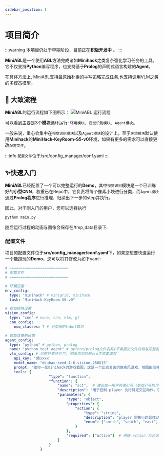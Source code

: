 ```yaml
---
sidebar_position: 1
---
```


# 项目简介

:::warning
本项目仍处于早期阶段，目前正在**积极开发中** 。
:::

**MiniABL**是一个使用**ABL**方法完成诸如**Minihack**之类复杂强化学习任务的工具。它不仅支持**Python**编写程序，也支持基于**Prolog**的声明式语言构建的**Agent**。

在具体方法上, MiniABL支持最原始朴素的手写策略完成任务,也支持调用VLM之类的多模态模型。

## 👀 大致流程
**MiniABL**的运行流程如下图所示：
![MiniABL 运行流程](/img/pipeline.png)

可以看到主要是3个**模块**循环运行: `环境模块`、`视觉识别模块`、`Agent模块`。

一般来说，重心会集中在`视觉识别模块`以及`Agent模块`的设计上。至于`环境模块`默认使用**Minihack**的**MiniHack-KeyRoom-S5-v0**环境，如果有更多的需求可以直接更改`配置文件`。

:::info
`配置文件`位于/src/config_manager/conf.yaml
:::

## ✨快速入门
**MiniABL**已经配置了一个可以完整运行的**Demo**，其中`视觉识别`模块是一个已训练好的**小型CNN**，权重已在Repo中，它负责将每个像素小块进行分类，而`Agent模块`通过**Prolog程序**进行推理，归纳出下一步的step并执行。

因此，对于刚入门的用户，您可以选择执行
```python
python main.py
```
随后运行过程的动画与图像会保存在/tmp_data目录下.

### 配置文件

项目的配置文件位于**src/config_manager/conf.yaml**下，如果您想要快速运行一个能跑玩的**Demo**，您可以将其修改为如下yaml:
```yaml
# ===========================
# 配置文件
# ===========================

# 环境设置：
env_config:
  type: "minihack" # minigrid, minihack
  task: "MiniHack-KeyRoom-S5-v0"

# 视觉模块设置
vision_config:
  type: "cnn" # none, cnn, vlm, gt
  cnn_config:
    num_classes: 7 # 分类器的label数目

# 智能体策略设置
agent_config:
  type: "python" # python, prolog
  name: "python_test_agent" # python/prolog文件名称(不需要加文件后缀与完整前置文件路径)
  vlm_config: # 目前只支持豆包, 如果你用的是vlm才需要填写
    api_key: 'dbxxxx'
    model_name: "doubao-seed-1-6-vision-250815"
    prompt: "给你一张minihack的游戏截图，这是一个比较复古的像素风游戏，地图由网格组成，player的任务是寻找到钥匙，开门，并到达目标点，黑色区域可能需要你走近之后才能看清，棕色的物体可能是门，但是你需要先找到钥匙才能开门，如果没有看到钥匙可能是因为钥匙在黑色的未探索区域中，请注意避让障碍物，例如未开锁的门以及墙壁，如果你发现你上一步执行移动行为之后，图片没有发生变化，那么说明你可能撞墙了，请你描述一下这个图片的内容，同时使用tool输出玩家下一步应该执行的动作"
    tools: {
                    "type": "function",
                    "function": {
                        "name": "act",  # 建议统一用字符串引号（单双引号均可，保持一致性）
                        "description": "用于控制 player 执行特定交互动作，包括四个方向移动、拾取物品、使用钥匙、开启门/宝箱",
                        "parameters": {
                            "type": "object",
                            "properties": {
                                "action": {
                                    "type": "string",
                                    "description": "player 需执行的具体动作，需从以下固定值中选择：\n- north/south/east/west：向对应方向移动（如 north 代表向北）\n- pickup：拾取当前位置的物品（如钥匙、道具）\n- apply：使用已拾取的物品（仅在持有钥匙等可交互道具时有效）\n- open：开启当前位置的门/宝箱（需先通过 apply 使用对应钥匙，否则无法打开）",
                                    "enum": ["north", "south", "east", "west", "pickup", "apply", "open"]  # 核心：限定仅允许的动作值
                                }
                            },
                            "required": ["action"]  # 明确 action 为必选参数，模型必须返回该值
                        }
                    }
                }



  
```